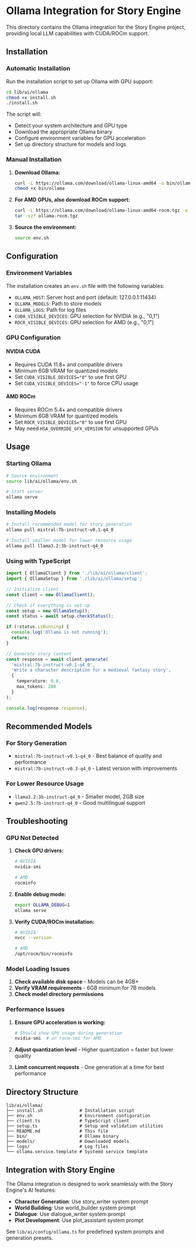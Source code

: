 # Ollama Integration for Story Engine

This directory contains the Ollama integration for the Story Engine project, providing local LLM capabilities with CUDA/ROCm support.

## Installation

### Automatic Installation

Run the installation script to set up Ollama with GPU support:

```bash
cd lib/ai/ollama
chmod +x install.sh
./install.sh
```

The script will:
- Detect your system architecture and GPU type
- Download the appropriate Ollama binary
- Configure environment variables for GPU acceleration
- Set up directory structure for models and logs

### Manual Installation

1. **Download Ollama:**
   ```bash
   curl -L https://ollama.com/download/ollama-linux-amd64 -o bin/ollama
   chmod +x bin/ollama
   ```

2. **For AMD GPUs, also download ROCm support:**
   ```bash
   curl -L https://ollama.com/download/ollama-linux-amd64-rocm.tgz -o ollama-rocm.tgz
   tar -xzf ollama-rocm.tgz
   ```

3. **Source the environment:**
   ```bash
   source env.sh
   ```

## Configuration

### Environment Variables

The installation creates an `env.sh` file with the following variables:

- `OLLAMA_HOST`: Server host and port (default: 127.0.0.1:11434)
- `OLLAMA_MODELS`: Path to store models
- `OLLAMA_LOGS`: Path for log files
- `CUDA_VISIBLE_DEVICES`: GPU selection for NVIDIA (e.g., "0,1")
- `ROCR_VISIBLE_DEVICES`: GPU selection for AMD (e.g., "0,1")

### GPU Configuration

#### NVIDIA CUDA
- Requires CUDA 11.8+ and compatible drivers
- Minimum 6GB VRAM for quantized models
- Set `CUDA_VISIBLE_DEVICES="0"` to use first GPU
- Set `CUDA_VISIBLE_DEVICES="-1"` to force CPU usage

#### AMD ROCm
- Requires ROCm 5.4+ and compatible drivers
- Minimum 6GB VRAM for quantized models
- Set `ROCR_VISIBLE_DEVICES="0"` to use first GPU
- May need `HSA_OVERRIDE_GFX_VERSION` for unsupported GPUs

## Usage

### Starting Ollama

```bash
# Source environment
source lib/ai/ollama/env.sh

# Start server
ollama serve
```

### Installing Models

```bash
# Install recommended model for story generation
ollama pull mistral:7b-instruct-v0.1-q4_0

# Install smaller model for lower resource usage
ollama pull llama3.2:3b-instruct-q4_0
```

### Using with TypeScript

```typescript
import { OllamaClient } from './lib/ai/ollama/client';
import { OllamaSetup } from './lib/ai/ollama/setup';

// Initialize client
const client = new OllamaClient();

// Check if everything is set up
const setup = new OllamaSetup();
const status = await setup.checkStatus();

if (!status.isRunning) {
  console.log('Ollama is not running');
  return;
}

// Generate story content
const response = await client.generate(
  'mistral:7b-instruct-v0.1-q4_0',
  'Write a character description for a medieval fantasy story',
  {
    temperature: 0.8,
    max_tokens: 200
  }
);

console.log(response.response);
```

## Recommended Models

### For Story Generation
- `mistral:7b-instruct-v0.1-q4_0` - Best balance of quality and performance
- `mistral:7b-instruct-v0.3-q4_0` - Latest version with improvements

### For Lower Resource Usage
- `llama3.2:3b-instruct-q4_0` - Smaller model, 2GB size
- `qwen2.5:7b-instruct-q4_0` - Good multilingual support

## Troubleshooting

### GPU Not Detected

1. **Check GPU drivers:**
   ```bash
   # NVIDIA
   nvidia-smi
   
   # AMD
   rocminfo
   ```

2. **Enable debug mode:**
   ```bash
   export OLLAMA_DEBUG=1
   ollama serve
   ```

3. **Verify CUDA/ROCm installation:**
   ```bash
   # NVIDIA
   nvcc --version
   
   # AMD
   /opt/rocm/bin/rocminfo
   ```

### Model Loading Issues

1. **Check available disk space** - Models can be 4GB+
2. **Verify VRAM requirements** - 6GB minimum for 7B models
3. **Check model directory permissions**

### Performance Issues

1. **Ensure GPU acceleration is working:**
   ```bash
   # Should show GPU usage during generation
   nvidia-smi  # or rocm-smi for AMD
   ```

2. **Adjust quantization level** - Higher quantization = faster but lower quality
3. **Limit concurrent requests** - One generation at a time for best performance

## Directory Structure

```
lib/ai/ollama/
├── install.sh              # Installation script
├── env.sh                  # Environment configuration
├── client.ts               # TypeScript client
├── setup.ts                # Setup and validation utilities
├── README.md               # This file
├── bin/                    # Ollama binary
├── models/                 # Downloaded models
├── logs/                   # Log files
└── ollama.service.template # Systemd service template
```

## Integration with Story Engine

The Ollama integration is designed to work seamlessly with the Story Engine's AI features:

- **Character Generation**: Use story_writer system prompt
- **World Building**: Use world_builder system prompt  
- **Dialogue**: Use dialogue_writer system prompt
- **Plot Development**: Use plot_assistant system prompt

See `lib/ai/config/ollama.ts` for predefined system prompts and generation presets.